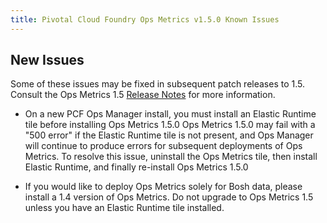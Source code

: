```yaml
---
title: Pivotal Cloud Foundry Ops Metrics v1.5.0 Known Issues
---
```


## New Issues

Some of these issues may be fixed in subsequent patch releases to 1.5. Consult the Ops Metrics 1.5 [Release Notes](opsmetrics_rn_1_5.html) for more information.

* On a new PCF Ops Manager install, you must install an Elastic Runtime tile before installing Ops Metrics 1.5.0   Ops Metrics 1.5.0 may fail with a "500 error" if the Elastic Runtime tile is not present, and Ops Manager will continue to produce errors for subsequent deployments of Ops Metrics.  To resolve this issue, uninstall the Ops Metrics tile, then install Elastic Runtime, and finally re-install Ops Metrics 1.5.0

* If you would like to deploy Ops Metrics solely for Bosh data, please install a 1.4 version of Ops Metrics.  Do not upgrade to Ops Metrics 1.5 unless you have an Elastic Runtime tile installed.

